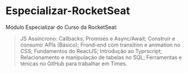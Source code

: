 # Especializar-RocketSeat
Módulo Especializar do Curso da RocketSeat:
> JS Assíncrono: Callbacks, Promises e Async/Await;
> Construir e consumir APIs (Básico);
> Frond-end com transition e animation no CSS;
> Fundamentos do ReactJS;
> Introdução ao Typrscript;
> Relacionamento e manipulação de tabelas no SQL;
> Ferramentas e ténicas no GitHub para trabalhar em Times.
